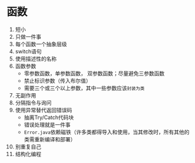 # 函数
1. 短小
2. 只做一件事
3. 每个函数一个抽象层级
4. switch语句
5. 使用描述性的名称
6. 函数参数
   - 零参数函数，单参数函数， 双参数函数；尽量避免三参数函数
   - 禁止标识参数（传入布尔值）
   - 需要三个或三个以上参数，其中一些参数应该`封装为类`
7. 无副作用
8. 分隔指令与询问
9. 使用异常替代返回错误码
   - 抽离Try/Catch代码块
   - 错误处理就是一件事
   - `Error.java`依赖磁铁（许多类都得导入和使用，当其修改时，所有其他的类需重新编译和部署）
10. 别重复自己
11. 结构化编程